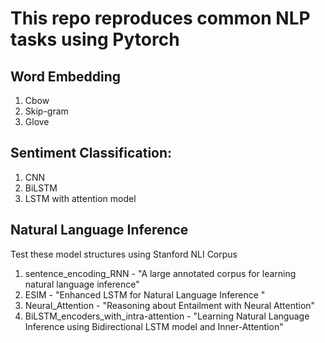 # This repo reproduces common NLP tasks using Pytorch

## Word Embedding 
1. Cbow
2. Skip-gram 
3. Glove

## Sentiment Classification:
1. CNN
2. BiLSTM 
3. LSTM with attention model

## Natural Language Inference
Test these model structures using Stanford NLI Corpus

1. sentence_encoding_RNN - "A large annotated corpus for learning natural language inference"
2. ESIM - "Enhanced LSTM for Natural Language Inference "
3. Neural_Attention - "Reasoning about Entailment with Neural Attention"
4. BiLSTM_encoders_with_intra-attention - "Learning Natural Language Inference using Bidirectional LSTM model and Inner-Attention"

